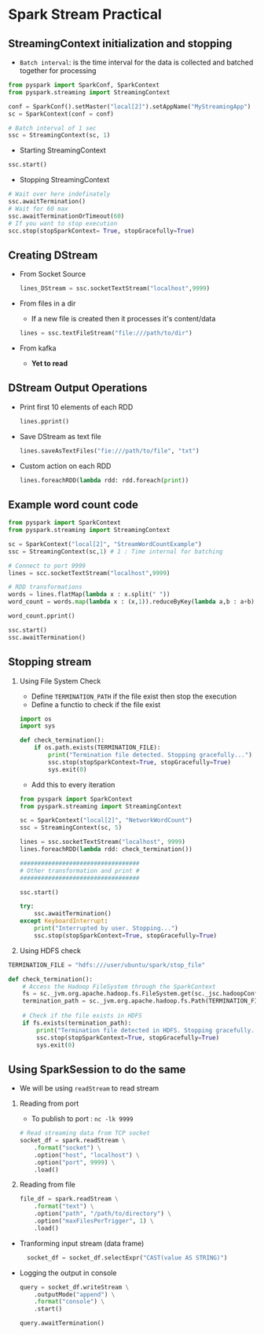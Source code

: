 # Spark Stream Practical

## StreamingContext initialization and stopping
- `Batch interval`: is the time interval for the data is collected and batched together for processing

```py
from pyspark import SparkConf, SparkContext
from pyspark.streaming import StreamingContext

conf = SparkConf().setMaster("local[2]").setAppName("MyStreamingApp")
sc = SparkContext(conf = conf)

# Batch interval of 1 sec
ssc = StreamingContext(sc, 1) 
```

- Starting StreamingContext

```py
ssc.start()
```

- Stopping StreamingContext

```py
# Wait over here indefinately
ssc.awaitTermination() 
# Wait for 60 max
ssc.awaitTerminationOrTimeout(60) 
# If you want to stop execution
scc.stop(stopSparkContext= True, stopGracefully=True) 
```

## Creating DStream
- From Socket Source

  ```py
  lines_DStream = ssc.socketTextStream("localhost",9999)
  ```

- From files in a dir
  - If a new file is created then it processes it's content/data

  ```py
  lines = ssc.textFileStream("file:///path/to/dir")
  ```

- From kafka
  - **Yet to read**

## DStream Output Operations
- Print first 10 elements of each RDD

  ```py
  lines.pprint()
  ```

- Save DStream as text file

  ```py
  lines.saveAsTextFiles("fie:///path/to/file", "txt")
  ```

- Custom action on each RDD

  ```py
  lines.foreachRDD(lambda rdd: rdd.foreach(print))
  ```

## Example word count code

```py
from pyspark import SparkContext
from pyspark.streaming import StreamingContext

sc = SparkContext("local[2]", "StreamWordCountExample")
ssc = StreamingContext(sc,1) # 1 : Time internal for batching

# Connect to port 9999
lines = scc.socketTextStream("localhost",9999)

# RDD transformations
words = lines.flatMap(lambda x : x.split(" "))
word_count = words.map(lambda x : (x,1)).reduceByKey(lambda a,b : a+b)

word_count.pprint()

ssc.start()
ssc.awaitTermination()
```

## Stopping stream

1. Using File System Check
    - Define `TERMINATION_PATH` if the file exist then stop the execution
    - Define a functio to check if the file exist

    ```py
    import os
    import sys

    def check_termination():
        if os.path.exists(TERMINATION_FILE):
            print("Termination file detected. Stopping gracefully...")
            ssc.stop(stopSparkContext=True, stopGracefully=True)
            sys.exit(0)
    ```

    - Add this to every iteration 
    
    ```py
    from pyspark import SparkContext
    from pyspark.streaming import StreamingContext

    sc = SparkContext("local[2]", "NetworkWordCount")
    ssc = StreamingContext(sc, 5)

    lines = ssc.socketTextStream("localhost", 9999)
    lines.foreachRDD(lambda rdd: check_termination())

    ##################################
    # Other transformation and print #
    ##################################

    ssc.start()

    try:
        ssc.awaitTermination()
    except KeyboardInterrupt:
        print("Interrupted by user. Stopping...")
        ssc.stop(stopSparkContext=True, stopGracefully=True)
    ```

2. Using HDFS check

```py
TERMINATION_FILE = "hdfs:///user/ubuntu/spark/stop_file"

def check_termination():
    # Access the Hadoop FileSystem through the SparkContext
    fs = sc._jvm.org.apache.hadoop.fs.FileSystem.get(sc._jsc.hadoopConfiguration())
    termination_path = sc._jvm.org.apache.hadoop.fs.Path(TERMINATION_FILE)
    
    # Check if the file exists in HDFS
    if fs.exists(termination_path):
        print("Termination file detected in HDFS. Stopping gracefully...")
        ssc.stop(stopSparkContext=True, stopGracefully=True)
        sys.exit(0)
```

## Using SparkSession to do the same
- We will be using `readStream` to read stream

1. Reading from port
    - To publish to port : `nc -lk 9999`

    ```py
    # Read streaming data from TCP socket
    socket_df = spark.readStream \
        .format("socket") \
        .option("host", "localhost") \
        .option("port", 9999) \
        .load()
    ```

2. Reading from file

    ```py
    file_df = spark.readStream \
        .format("text") \
        .option("path", "/path/to/directory") \
        .option("maxFilesPerTrigger", 1) \
        .load()
    ```

- Tranforming input stream (data frame)

  ```py
    socket_df = socket_df.selectExpr("CAST(value AS STRING)")
  ```

- Logging the output in console

  ```py
  query = socket_df.writeStream \
      .outputMode("append") \
      .format("console") \
      .start()

  query.awaitTermination()
  ```


